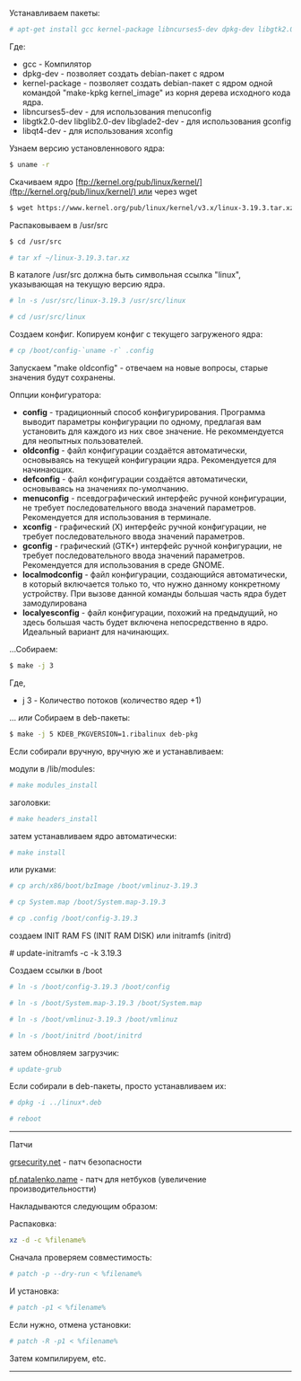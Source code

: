 Устанавливаем пакеты:
```bash
# apt-get install gcc kernel-package libncurses5-dev dpkg-dev libgtk2.0-dev libglib2.0-dev libglade2-dev libqt4-dev

```

Где:

-   gcc - Компилятор
-   dpkg-dev - позволяет создать debian-пакет с ядром
-   kernel-package - позволяет создать debian-пакет с ядром одной командой "make-kpkg kernel_image" из корня дерева исходного кода ядра.
-   libncurses5-dev - для использования menuconfig
-   libgtk2.0-dev libglib2.0-dev libglade2-dev - для использования gconfig
-   libqt4-dev - для использования xconfig

Узнаем версию установленнового ядра:
```bash
$ uname -r
```
Скачиваем ядро [ftp://kernel.org/pub/linux/kernel/](ftp://kernel.org/pub/linux/kernel/) или через wget
```bash
$ wget https://www.kernel.org/pub/linux/kernel/v3.x/linux-3.19.3.tar.xz
```
Распаковываем в /usr/src
```bash
$ cd /usr/src

# tar xf ~/linux-3.19.3.tar.xz
```
В каталоге /usr/src должна быть символьная ссылка "linux", указывающая на текущую версию ядра.
```bash
# ln -s /usr/src/linux-3.19.3 /usr/src/linux

# cd /usr/src/linux
```
Создаем конфиг. Копируем конфиг с текущего загруженого ядра:
```bash
# cp /boot/config-`uname -r` .config
```
Запускаем "make oldconfig" - отвечаем на новые вопросы, старые значения будут сохранены.

Оппции конфигуратора:

-   **config** - традиционный способ конфигурирования. Программа выводит параметры конфигурации по одному, предлагая вам установить для каждого из них свое значение. Не рекоммендуется для неопытных пользователей.
-   **oldconfig** - файл конфигурации создаётся автоматически, основываясь на текущей конфигурации ядра. Рекомендуется для начинающих.
-   **defconfig** - файл конфигурации создаётся автоматически, основываясь на значениях по-умолчанию.
-   **menuconfig** - псевдографический интерфейс ручной конфигурации, не требует последовательного ввода значений параметров. Рекомендуется для использования в терминале.
-   **xconfig** - графический (X) интерфейс ручной конфигурации, не требует последовательного ввода значений параметров.
-   **gconfig** - графический (GTK+) интерфейс ручной конфигурации, не требует последовательного ввода значений параметров. Рекомендуется для использования в среде GNOME.
-   **localmodconfig** - файл конфигурации, создающийся автоматически, в который включается только то, что нужно данному конкретному устройству. При вызове данной команды большая часть ядра будет замодулирована
-   **localyesconfig** - файл конфигурации, похожий на предыдущий, но здесь большая часть будет включена непосредственно в ядро. Идеальный вариант для начинающих.

...Собираем:
```bash
$ make -j 3
```
Где,

-   j 3 - Количество потоков (количество ядер +1)

... _или_ Собираем в deb-пакеты:
```bash
$ make -j 5 KDEB_PKGVERSION=1.ribalinux deb-pkg
```
Если собирали вручную, вручную же и устанавливаем:

модули в /lib/modules:
```bash
# make modules_install
```
заголовки:
```bash
# make headers_install
```
затем устанавливаем ядро автоматически:
```bash
# make install
```
или руками:
```bash
# cp arch/x86/boot/bzImage /boot/vmlinuz-3.19.3

# cp System.map /boot/System.map-3.19.3

# cp .config /boot/config-3.19.3
```

создаем INIT RAM FS (INIT RAM DISK) или initramfs (initrd)

# update-initramfs -c -k 3.19.3

Создаем ссылки в /boot

```bash
# ln -s /boot/config-3.19.3 /boot/config

# ln -s /boot/System.map-3.19.3 /boot/System.map

# ln -s /boot/vmlinuz-3.19.3 /boot/vmlinuz

# ln -s /boot/initrd /boot/initrd
```

затем обновляем загрузчик:

```py
# update-grub
```

Если собирали в deb-пакеты, просто устанавливаем их:

```py
# dpkg -i ../linux*.deb

# reboot
```

---

Патчи

[grsecurity.net](http://grsecurity.net) - патч безопасности

[pf.natalenko.name](http://pf.natalenko.name) - патч для нетбуков (увеличение производительностти)

Накладываются следующим образом:

Распаковка:

```bash
xz -d -c %filename%
```

Сначала проверяем совместимость:

```bash
# patch -p --dry-run < %filename%
```

И установка:

```bash
# patch -p1 < %filename%
```

Если нужно, отмена установки:

```bash
# patch -R -p1 < %filename%
```

Затем компилируем, etc.

---
